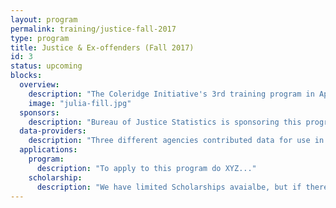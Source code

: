 ```yaml
---
layout: program
permalink: training/justice-fall-2017
type: program
title: Justice & Ex-offenders (Fall 2017)
id: 3
status: upcoming
blocks:
  overview:
    description: "The Coleridge Initiative's 3rd training program in Applied Data Analytics for Public Policy will focus on justice data specifically using Illinois data on ex-offenders, wage records, and more. Please visit the program page for more information."
    image: "julia-fill.jpg"
  sponsors:
    description: "Bureau of Justice Statistics is sponsoring this program."
  data-providers:
    description: "Three different agencies contributed data for use in the training materials..."
  applications:
    program:
      description: "To apply to this program do XYZ..."
    scholarship:
      description: "We have limited Scholarships avaialbe, but if there is a group of people from a similar area we will work with you as a group to acquire funding. To apply for a scholarship see instructions here."
---
```

